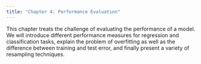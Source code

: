 ```yaml
---
title: "Chapter 4: Performance Evaluation"
---
```

This chapter treats the challenge of evaluating the performance of a model. We will introduce different performance measures for regression and classification tasks, explain the problem of overfitting as well as the difference between training and test error, and finally present a variety of resampling techniques.